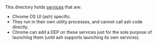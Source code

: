 This directory holds [services](/services) that are:
- Chrome OS UI (ash) specific.
- They run in their own utility processes, and cannot call ash code directly.
- Chrome can add a DEP on these services just for the sole purpose of launching them (until ash supports launching its own services).
